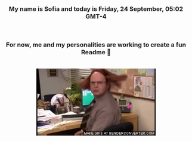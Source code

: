 


<div align="center">
<h3 >My name is Sofia and today is Friday, 24 September, 05:02 GMT-4</h3><br>
<h3 >For now, me and my personalities are working to create a fun Readme 👋
</h3><br>
<img src='img/dwight.gif' alt='working...'/>
</div>
